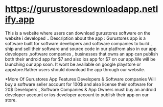 # https://gurustoresdownloadapp.netlify.app
This is a website where users can download gurustores software on the website i developed ..
Description about the app :
Gurustores app is a software built for software developers and software companies to build , ship and sell their software and source code in our platfrom also in our app developers ,software companies , businesses that owns an app can publish both their android app for $7 and also ios app for $7 on our app.We will be launching our app soon. It wont be available on google playstore or appstore.Rather users should download the app through our website.

*More Of Gurustores  App Features
Developers & Software companies Will buy a software seller account for 100$ and also license their software for 20$ Developers , Software Companies & App Owners must buy an android developer account or ios developer account to publish their app on our store.
